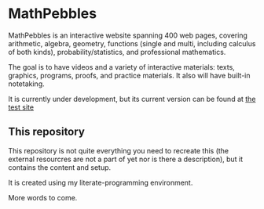 # MathPebbles

MathPebbles is an interactive website spanning 400 web pages, covering
arithmetic, algebra, geometry, functions (single and multi, including calculus
of both kinds), probability/statistics, and professional mathematics. 

The goal is to have videos and a variety of interactive materials: texts, graphics,
programs, proofs, and practice materials. It also will have built-in
notetaking.

It is currently under development, but its current version can be found at
[the test site](test.mathpebbles.com)

## This repository

This repository is not quite everything you need to recreate this (the
external resourcres are not a part of yet nor is there a description), but it
contains the content and setup. 

It is created using my literate-programming environment. 

More words to come. 



